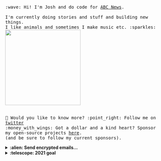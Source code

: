 <p>
<!--   <img src="https://user-images.githubusercontent.com/5679180/79618120-0daffb80-80be-11ea-819e-d2b0fa904d07.gif" width="27px"> -->
<!--   <br><br> -->
  <samp>
    :wave: Hi! I'm Josh and do code for <a href="https://www.abc.net.au/news">ABC News</a>.
    <br><br>I'm currently doing stories and stuff and building new things.
    <br> I like animals and sometimes I make music etc. :sparkles:<br>
    <!-- <img src="https://i.imgur.com/kdKhgx6.gif" width="240px" align="center"> -->
    <img src="https://i.imgur.com/vP0qxPQ.gif" width="240px" align="center"><br>
    <br><br>🦜 Would you like to know more? :point_right: Follow me on <a href="https://twitter.com/phocks">twitter</a>
    <br>:money_with_wings: Got a dollar and a kind heart? Sponsor my open-source projects <a href="https://github.com/sponsors/phocks">here</a>.<br>
    (and be sure to follow my current sponsors).
  </samp>
</p>

<details>
  <summary><b>:alien: Send encrypted emails...</b></summary>
<p>
...to phocks@gmail.com
  
<pre>-----BEGIN PGP PUBLIC KEY BLOCK-----
Version: FlowCrypt [BUILD_REPLACEABLE_VERSION] Gmail Encryption
Comment: Seamlessly send and receive encrypted email

xjMEXzn4ahYJKwYBBAHaRw8BAQdAQOJg+EjcPUZaegbkRYNO57ViwfWRfgX0
KO1GKA7eHKPNHkpvc2h1YSBCeXJkIDxwaG9ja3NAZ21haWwuY29tPsKPBBAW
CgAgBQJfOfhqBgsJBwgDAgQVCAoCBBYCAQACGQECGwMCHgEAIQkQzmJGwhLq
Co8WIQRlk89Ghd5v1H1Z2NXOYkbCEuoKj23XAP0TxSplBIqf1Vt678QWdCPz
u/8J3V382akQjzlAl+Kj0QEA82vtLBnVTa1SSeOJCKajMOe/GeO047n7FhEU
9lbHsgXOOARfOfhqEgorBgEEAZdVAQUBAQdAdf5sZooYAZuwlUclVpcIWU+2
NJvZrLbsO0mORVkT2HYDAQgHwngEGBYIAAkFAl85+GoCGwwAIQkQzmJGwhLq
Co8WIQRlk89Ghd5v1H1Z2NXOYkbCEuoKj6LlAP0Znr0XjhNwP9fuAbs+1e+K
Am+1PsCxsIOZdqUWXw6H2wD+IBcGA1niCCYcVNpvygZDlJ/fZZtvVGpV1FH3
uj2OXws=
=BIZW
-----END PGP PUBLIC KEY BLOCK-----</pre>

</p>
</details>

<details>
  <summary><b>:telescope: 2021 goal</b></summary>
  <br>This year has been crazy and I think it's only going to get crazier. Anything I achive this year will be great. Hopefully we buy a little house so we have somewhere to raise our daughter Vada.
</details>

